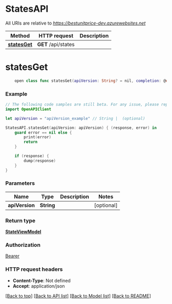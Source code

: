# StatesAPI

All URIs are relative to *https://bestunitprice-dev.azurewebsites.net*

Method | HTTP request | Description
------------- | ------------- | -------------
[**statesGet**](StatesAPI.md#statesget) | **GET** /api/states | 


# **statesGet**
```swift
    open class func statesGet(apiVersion: String? = nil, completion: @escaping (_ data: StateViewModel?, _ error: Error?) -> Void)
```



### Example
```swift
// The following code samples are still beta. For any issue, please report via http://github.com/OpenAPITools/openapi-generator/issues/new
import OpenAPIClient

let apiVersion = "apiVersion_example" // String |  (optional)

StatesAPI.statesGet(apiVersion: apiVersion) { (response, error) in
    guard error == nil else {
        print(error)
        return
    }

    if (response) {
        dump(response)
    }
}
```

### Parameters

Name | Type | Description  | Notes
------------- | ------------- | ------------- | -------------
 **apiVersion** | **String** |  | [optional] 

### Return type

[**StateViewModel**](StateViewModel.md)

### Authorization

[Bearer](../README.md#Bearer)

### HTTP request headers

 - **Content-Type**: Not defined
 - **Accept**: application/json

[[Back to top]](#) [[Back to API list]](../README.md#documentation-for-api-endpoints) [[Back to Model list]](../README.md#documentation-for-models) [[Back to README]](../README.md)

